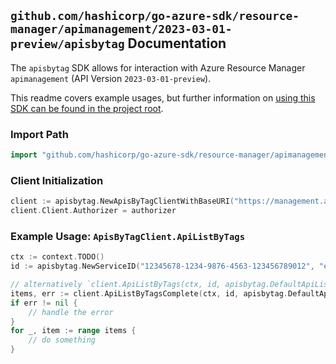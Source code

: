 
## `github.com/hashicorp/go-azure-sdk/resource-manager/apimanagement/2023-03-01-preview/apisbytag` Documentation

The `apisbytag` SDK allows for interaction with Azure Resource Manager `apimanagement` (API Version `2023-03-01-preview`).

This readme covers example usages, but further information on [using this SDK can be found in the project root](https://github.com/hashicorp/go-azure-sdk/tree/main/docs).

### Import Path

```go
import "github.com/hashicorp/go-azure-sdk/resource-manager/apimanagement/2023-03-01-preview/apisbytag"
```


### Client Initialization

```go
client := apisbytag.NewApisByTagClientWithBaseURI("https://management.azure.com")
client.Client.Authorizer = authorizer
```


### Example Usage: `ApisByTagClient.ApiListByTags`

```go
ctx := context.TODO()
id := apisbytag.NewServiceID("12345678-1234-9876-4563-123456789012", "example-resource-group", "serviceValue")

// alternatively `client.ApiListByTags(ctx, id, apisbytag.DefaultApiListByTagsOperationOptions())` can be used to do batched pagination
items, err := client.ApiListByTagsComplete(ctx, id, apisbytag.DefaultApiListByTagsOperationOptions())
if err != nil {
	// handle the error
}
for _, item := range items {
	// do something
}
```
